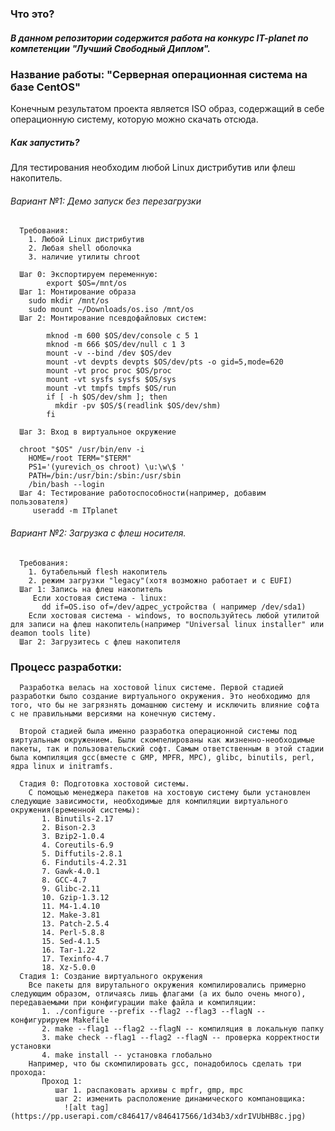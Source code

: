 ### Что это?
##### В данном репозитории содержится работа на конкурс IT-planet по компетенции "Лучший Свободный Диплом".

### Название работы: "Серверная операционная система на базе CentOS"

Конечным результатом проекта является ISO образ, содержащий в себе операционную систему, которую можно скачать отсюда.

##### Как запустить?
Для тестирования необходим любой Linux дистрибутив или флеш накопитель.

###### Вариант №1: Демо запуск без перезагрузки
      Требования:
        1. Любой Linux дистрибутив
        2. Любая shell оболочка
        3. наличие утилиты chroot

      Шаг 0: Экспортируем переменную:
            export $OS=/mnt/os
      Шаг 1: Монтирование образа
        sudo mkdir /mnt/os
        sudo mount ~/Downloads/os.iso /mnt/os
      Шаг 2: Монтирование псевдофайловых систем:

            mknod -m 600 $OS/dev/console c 5 1
            mknod -m 666 $OS/dev/null c 1 3
            mount -v --bind /dev $OS/dev
            mount -vt devpts devpts $OS/dev/pts -o gid=5,mode=620
            mount -vt proc proc $OS/proc
            mount -vt sysfs sysfs $OS/sys
            mount -vt tmpfs tmpfs $OS/run
            if [ -h $OS/dev/shm ]; then
              mkdir -pv $OS/$(readlink $OS/dev/shm)
            fi

      Шаг 3: Вход в виртуальное окружение

      chroot "$OS" /usr/bin/env -i
        HOME=/root TERM="$TERM"
        PS1='(yurevich_os chroot) \u:\w\$ '
        PATH=/bin:/usr/bin:/sbin:/usr/sbin
        /bin/bash --login
      Шаг 4: Тестирование работоспособности(например, добавим пользователя)
         useradd -m ITplanet

###### Вариант №2: Загрузка с флеш носителя.
      Требования:
        1. бутабельный flesh накопитель
        2. режим загрузки "legacy"(хотя возможно работает и с EUFI)
      Шаг 1: Запись на флеш накопитель
         Если хостовая система - linux:
           dd if=OS.iso of=/dev/адрес_устройства ( например /dev/sda1)
        Если хостовая система - windows, то воспользуйтесь любой утилитой для записи на флеш накопитель(например "Universal linux installer" или deamon tools lite)
      Шаг 2: Загрузитесь с флеш накопителя

### Процесс разработки:
      Разработка велась на хостовой linux системе. Первой стадией разработки было создание виртуального окружения. Это необходимо для того, что бы не загрязнять домашнюю систему и исключить влияние софта с не правильными версиями на конечную систему. 

      Второй стадией была именно разработка операционной системы под виртуальным окружением. Были скомпелированы как жизненно-необходимые пакеты, так и пользовательский софт. Самым ответственным в этой стадии была компиляция gcc(вместе с GMP, MPFR, MPC), glibc, binutils, perl, ядра linux и initramfs. 

      Стадия 0: Подготовка хостовой системы.
        С помощью менеджера пакетов на хостовую систему были установлен следующие зависимости, необходимые для компиляции виртуального окружения(временной системы):
           1. Binutils-2.17
           2. Bison-2.3
           3. Bzip2-1.0.4
           4. Coreutils-6.9
           5. Diffutils-2.8.1
           6. Findutils-4.2.31
           7. Gawk-4.0.1
           8. GCC-4.7
           9. Glibc-2.11
           10. Gzip-1.3.12
           11. M4-1.4.10
           12. Make-3.81
           13. Patch-2.5.4
           14. Perl-5.8.8
           15. Sed-4.1.5
           16. Tar-1.22
           17. Texinfo-4.7
           18. Xz-5.0.0
      Стадия 1: Создание виртуального окружения
        Все пакеты для вирутального окружения компилировались примерно следующим образом, отличаясь лишь флагами (а их было очень много), передаваемыми при конфигурации make файла и компиляции:
           1. ./configure --prefix --flag2 --flag3 --flagN -- конфигурируем Makefile
           2. make --flag1 --flag2 --flagN -- компиляция в локальную папку
           3. make check --flag1 --flag2 --flagN -- проверка корректности установки
           4. make install -- установка глобально
        Например, что бы скомпилировать gcc, понадобилось сделать три прохода:
           Проход 1:
              шаг 1. распаковать архивы с mpfr, gmp, mpc
              шаг 2: изменить расположение динамического компановщика:
                ![alt tag](https://pp.userapi.com/c846417/v846417566/1d34b3/xdrIVUbHB8c.jpg)